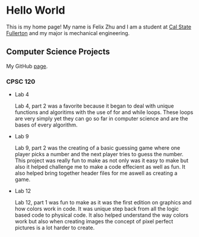 # Hello World

This is my home page! My name is Felix Zhu and I am a student at [Cal State Fullerton](http://www.fullerton.edu/) and my major is mechanical engineering.

## Computer Science Projects

My GitHub [page](http://github.com/felixzhu1).

### CPSC 120

* Lab 4

    Lab 4, part 2 was a favorite because it began to deal with unique functions and algoritims with the use of for and while loops. These loops are very simply yet they can go so far in computer science and are the bases of every algorithm. 

* Lab 9

    Lab 9, part 2 was the creating of a basic guessing game where one player picks a number and the next player tries to guess the number. This project was really fun to make as not only was it easy to make but also it helped challenge me to make a code effecient as well as fun. It also helped bring together header files for me aswell as creating a game. 

* Lab 12

    Lab 12, part 1 was fun to make as it was the first edition on graphics and how colors work in code. It was unique step back from all the logic based code to physical code. It also helped understand the way colors work but also when creating images the concept of pixel perfect pictures is a lot harder to create. 